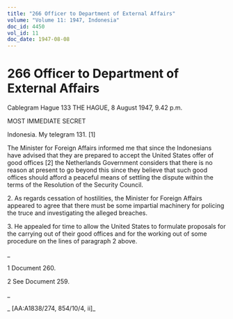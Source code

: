 ```yaml
---
title: "266 Officer to Department of External Affairs"
volume: "Volume 11: 1947, Indonesia"
doc_id: 4450
vol_id: 11
doc_date: 1947-08-08
---
```


# 266 Officer to Department of External Affairs

Cablegram Hague 133 THE HAGUE, 8 August 1947, 9.42 p.m.

MOST IMMEDIATE SECRET

Indonesia. My telegram 131. [1]

The Minister for Foreign Affairs informed me that since the Indonesians have advised that they are prepared to accept the United States offer of good offices [2] the Netherlands Government considers that there is no reason at present to go beyond this since they believe that such good offices should afford a peaceful means of settling the dispute within the terms of the Resolution of the Security Council.

2\. As regards cessation of hostilities, the Minister for Foreign Affairs appeared to agree that there must be some impartial machinery for policing the truce and investigating the alleged breaches.

3\. He appealed for time to allow the United States to formulate proposals for the carrying out of their good offices and for the working out of some procedure on the lines of paragraph 2 above.

_

1 Document 260.

2 See Document 259.

_

_ [AA:A1838/274, 854/10/4, ii]_
